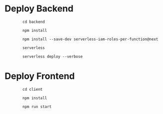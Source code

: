 
# Deploy Backend 

            cd backend

            npm install

            npm install --save-dev serverless-iam-roles-per-function@next 

            serverless

            serverless deploy --verbose

# Deploy Frontend

            cd client
            
            npm install

            npm run start

